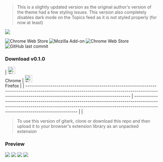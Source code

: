 > This is a slightly updated version as the original author's version of the theme had a few styling issues. This version also completely disables dark mode on the Topics feed as it is not styled properly (for now at least)

<img src="https://raw.githubusercontent.com/imfunniee/gitark/master/assets/top.png">

![Chrome Web Store](https://img.shields.io/chrome-web-store/users/pajmlahbnmcmbfdmmcacaojpedjcdjgm.svg?label=Users) ![Mozilla Add-on](https://img.shields.io/amo/v/gitark.svg) ![Chrome Web Store](https://img.shields.io/chrome-web-store/v/pajmlahbnmcmbfdmmcacaojpedjcdjgm.svg) ![GitHub last commit](https://img.shields.io/github/last-commit/imfunniee/gitark.svg)

### Download v0.1.0

| [<img src="https://raw.githubusercontent.com/alrra/browser-logos/master/src/chrome/chrome_48x48.png" alt="Chrome" width="24px" height="24px" />](http://godban.github.io/browsers-support-badges/)</br>Chrome | [<img src="https://raw.githubusercontent.com/alrra/browser-logos/master/src/firefox/firefox_48x48.png" alt="Firefox" width="24px" height="24px" />](http://godban.github.io/browsers-support-badges/)</br>Firefox |
| ----------------------------------------------------------------------------------------------------------------------------------------------------------------------------------------------------------------- | ------------------------------------------------------------------------------------------------------------------------------------------------------------------------------------------------------------- |                                                                                                                              |

> To use this version of gitark, clone or download this repo and then upload it to your browser's extension library as an unpacked extension

### Preview

<img src="https://raw.githubusercontent.com/imfunniee/gitark/master/assets/preview/1.png">
<img src="https://raw.githubusercontent.com/imfunniee/gitark/master/assets/preview/2.png">
<img src="https://raw.githubusercontent.com/imfunniee/gitark/master/assets/preview/3.png">
<img src="https://raw.githubusercontent.com/imfunniee/gitark/master/assets/preview/4.png">
